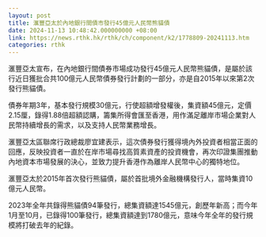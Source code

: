 ```yaml
---
layout: post
title: 滙豐亞太於內地銀行間債市發行45億元人民幣熊貓債
date: 2024-11-13 10:48:42.000000000 +08:00
link: https://news.rthk.hk/rthk/ch/component/k2/1778809-20241113.htm
categories: rthk
---
```


滙豐亞太宣布，在內地銀行間債券市場成功發行45億元人民幣熊貓債，是屬於該行近日獲批合共100億元人民幣債券發行計劃的一部分，亦是自2015年以來第2次發行熊貓債。

債券年期3年，基本發行規模30億元，行使超額增發權後，集資額45億元，定價2.15厘，錄得1.88倍超額認購，籌集所得會匯至香港，用作滿足離岸市場企業對人民幣持續增長的需求，以及支持人民幣業務增長。

滙豐亞太區聯席行政總裁廖宜建表示，這次債券發行獲得境內外投資者相當正面的回應，反映投資者一直於在岸市場尋找高質素資產的投資機會，再次印證集團推動內地資本市場發展的決心，並致力提升香港作為離岸人民幣中心的獨特地位。

滙豐亞太於2015年首次發行熊貓債，屬於首批境外金融機構發行人，當時集資10億元人民幣。

2023年全年共錄得熊貓債94筆發行，總集資額達1545億元，創歷年新高；而今年1月至10月，已錄得100筆發行，總集資額達到1780億元，意味今年全年的發行規模將打破去年的紀錄。
